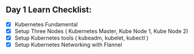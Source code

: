 
## Day 1 Learn Checklist:
- [x] Kubernetes Fundamental
- [x] Setup Three Nodes ( Kubernetes Master, Kube Node 1, Kube Node 2)
- [x] Setup Kubernetes tools ( kubeadm, kubelet, kubectl ) 
- [x] Setup Kubernetes Networking with Flannel